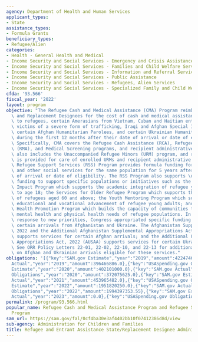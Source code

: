 ```yaml
---
agency: Department of Health and Human Services
applicant_types:
- State
assistance_types:
- Formula Grants
beneficiary_types:
- Refugee/Alien
categories:
- Health - General Health and Medical
- Income Security and Social Services - Emergency and Crisis Assistance
- Income Security and Social Services - Families and Child Welfare Services
- Income Security and Social Services - Information and Referral Services
- Income Security and Social Services - Public Assistance
- Income Security and Social Services - Refugees, Alien Services
- Income Security and Social Services - Specialized Family and Child Welfare Services
cfda: '93.566'
fiscal_year: '2022'
layout: program
objective: "The Refugee Cash and Medical Assistance (CMA) Program reimburses States\
  \ and Replacement Designees for the cost of cash and medical assistance provided\
  \ to refugees, certain Amerasians from Vietnam, Cuban and Haitian entrants, asylees,\
  \ victims of a severe form of trafficking, Iraqi and Afghan Special Immigrants,\
  \ certain Afghan Humanitarian Parolees, and certain Ukrainian Humanitarian Parolees\
  \ during the first 12 months after their date of arrival or date of eligibility.\
  \ Specifically, CMA covers the Refugee Cash Assistance (RCA), Refugee Medical Assistance\
  \ (RMA), and Medical Screening programs, and recipient administrative costs. CMA\
  \ also includes the Unaccompanied Refugee Minors (URM) program, and reimbursement\
  \ is provided for care of enrolled URMs and recipient administrative costs. The\
  \ Refugee Support Services (RSS) Program provides formula funding for employment\
  \ and other social services for the same population for 5 years after their date\
  \ of arrival or date of eligibility. The RSS Program also supports \u201Cset-aside\u201D\
  \ funding to support specific populations or initiatives such as the Refugee School\
  \ Impact Program which supports the academic integration of refugee youth from birth\
  \ to age 18; the Services for Older Refugee Program which supports the integration\
  \ of refugees aged 60 and above; the Youth Mentoring Program which supports the\
  \ educational and vocational advancement of refugee young adults; and the Refugee\
  \ Health Promotion Program which builds the capacity of communities to address the\
  \ mental health and physical health needs of refugee populations. In FY 2022, in\
  \ response to new priorities, Congress appropriated specific funding to support\
  \ certain arrivals from Afghanistan and Ukraine. The Afghanistan Supplemental Appropriation,\
  \ 2022 and the Additional Afghanistan Supplemental Appropriations Act, 2022 (ASA)\
  \ supports services for certain Afghan arrivals; and the Additional Ukraine Supplemental\
  \ Appropriations Act, 2022 (AUSAA) supports services for certain Ukrainian arrivals.\
  \ See ORR Policy Letters 22-01, 22-02, 22-10, and 22-13 for additional information\
  \ on Afghan and Ukrainian arrivals eligible for these services."
obligations: '[{"key":"SAM.gov Estimate","year":"2019","amount":422474692.0},{"key":"SAM.gov
  Actual","year":"2019","amount":396466886.0},{"key":"USASpending.gov Obligations","year":"2019","amount":335451346.0},{"key":"SAM.gov
  Estimate","year":"2020","amount":402101000.0},{"key":"SAM.gov Actual","year":"2020","amount":407478909.0},{"key":"USASpending.gov
  Obligations","year":"2020","amount":372075625.0},{"key":"SAM.gov Estimate","year":"2021","amount":486790000.0},{"key":"SAM.gov
  Actual","year":"2021","amount":453965482.0},{"key":"USASpending.gov Obligations","year":"2021","amount":484158217.1},{"key":"SAM.gov
  Estimate","year":"2022","amount":1951820250.0},{"key":"SAM.gov Actual","year":"2022","amount":1959866955.0},{"key":"USASpending.gov
  Obligations","year":"2022","amount":1994397353.55},{"key":"SAM.gov Estimate","year":"2023","amount":4297559218.0},{"key":"SAM.gov
  Actual","year":"2023","amount":0.0},{"key":"USASpending.gov Obligations","year":"2023","amount":3603615965.64}]'
permalink: /program/93.566.html
popular_name: Refugee Cash and Medical Assistance Program and Refugee Support Services
  Program
sam_url: https://sam.gov/fal/0cf4ba30e3af4402bb10f07412386d8d/view
sub-agency: Administration for Children and Families
title: Refugee and Entrant Assistance State/Replacement Designee Administered Programs
---
```

